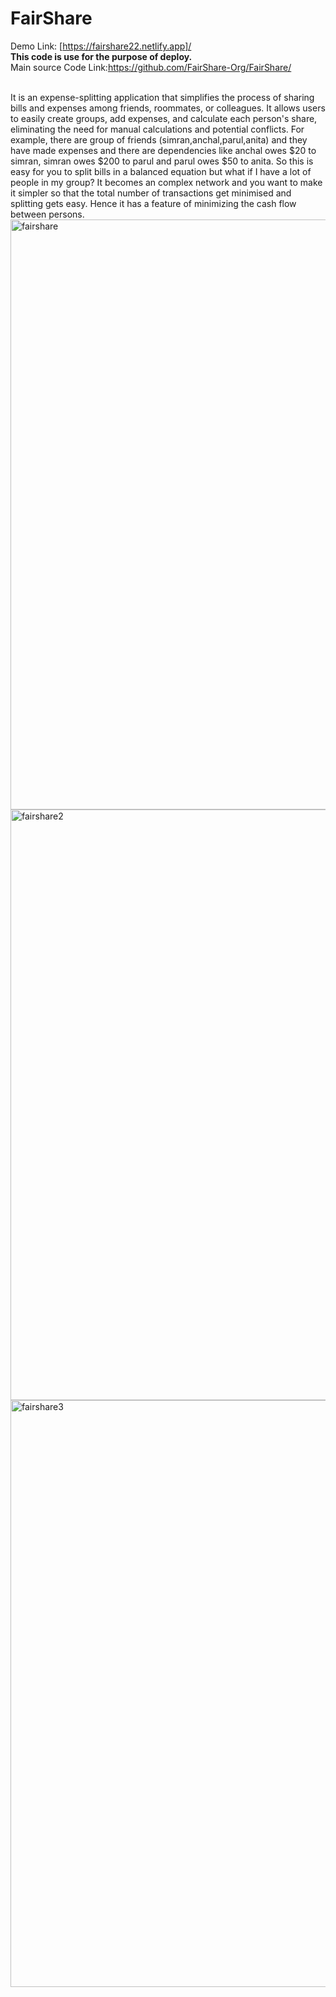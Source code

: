 # FairShare<br>
Demo Link: <a href="https://fair-share-vert.vercel.app/">[https://fairshare22.netlify.app]/</a>
<br>
<b>This code is use for the purpose of deploy.</b>
<br>
Main source Code Link:<a href="https://github.com/FairShare-Org/FairShare /">https://github.com/FairShare-Org/FairShare/</a>
<br>

<br>
It is an expense-splitting application that simplifies the process of sharing bills and expenses among friends, roommates, or colleagues. It allows users to easily create groups, add expenses, and calculate each person's share, eliminating the need for manual calculations and potential conflicts.
For example, there are group of friends (simran,anchal,parul,anita) and they have made expenses and there are dependencies like anchal owes $20 to simran, simran owes $200 to parul and parul owes $50 to anita. So this is easy for you to split bills in a balanced equation but what if I have a lot of people in my group? It becomes an complex network and you want to make it simpler so that the total number of transactions get minimised and splitting gets easy. Hence it has a feature of minimizing the cash flow between persons.
<br>
<img width="944" alt="fairshare" src="https://github.com/parul-saini/Fairshare_netlify/assets/97037135/5a526c7a-558c-451c-8c73-bf11438f0bd9">
<img width="945" alt="fairshare2" src="https://github.com/parul-saini/Fairshare_netlify/assets/97037135/eb0075c5-4791-44a0-8a00-729febf96d90">
<img width="939" alt="fairshare3" src="https://github.com/parul-saini/Fairshare_netlify/assets/97037135/bdf03cef-c009-42e5-a543-850d7e2796ca">


